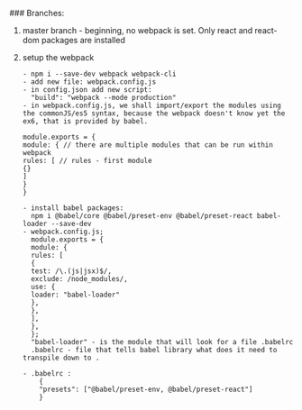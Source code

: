 ### Branches:

1.  master branch - beginning, no webpack is set.
    Only react and react-dom packages are installed
2.  setup the webpack

        - npm i --save-dev webpack webpack-cli
        - add new file: webpack.config.js
        - in config.json add new script:
          "build": "webpack --mode production"
        - in webpack.config.js, we shall import/export the modules using the commonJS/es5 syntax, because the webpack doesn't know yet the ex6, that is provided by babel.

        module.exports = {
        module: { // there are multiple modules that can be run within webpack
        rules: [ // rules - first module
        {}
        ]
        }
        }

        - install babel packages:
          npm i @babel/core @babel/preset-env @babel/preset-react babel-loader --save-dev
        - webpack.config.js;
          module.exports = {
          module: {
          rules: [
          {
          test: /\.(js|jsx)$/,
          exclude: /node_modules/,
          use: {
          loader: "babel-loader"
          },
          },
          ],
          },
          };
          "babel-loader" - is the module that will look for a file .babelrc
          .babelrc - file that tells babel library what does it need to transpile down to .

        - .babelrc :
            {
            "presets": ["@babel/preset-env, @babel/preset-react"]
            }
